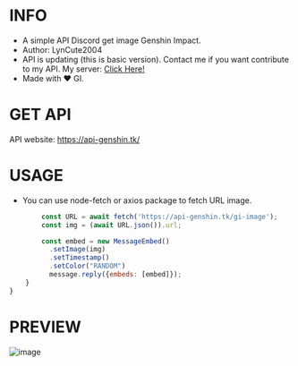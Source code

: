 # INFO
- A simple API Discord get image Genshin Impact. 
- Author: LynCute2004
- API is updating (this is basic version). Contact me if you want contribute to my API. My server: [Click Here!](https://discord.gg/6TZVye2G3E)
- Made with ❤️ GI.

# GET API

API website: https://api-genshin.tk/

# USAGE

- You can use node-fetch or axios package to fetch URL image.
``` js
        const URL = await fetch('https://api-genshin.tk/gi-image');
        const img = (await URL.json()).url;

        const embed = new MessageEmbed()
          .setImage(img)
          .setTimestamp()
          .setColor("RANDOM")
          message.reply({embeds: [embed]});
    }
}
```
# PREVIEW
![image](https://user-images.githubusercontent.com/52123370/154835816-9ea1c409-ca89-4d05-b967-1d3fa86b8230.png)



